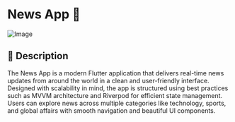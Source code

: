 # News App 📰

![Image](https://github.com/user-attachments/assets/94527bc9-5d7e-4fe7-affb-0d9acad18d30)

## 📄 Description

The News App is a modern Flutter application that delivers real-time news updates from around the world in a clean and user-friendly interface. Designed with scalability in mind, the app is structured using best practices such as MVVM architecture and Riverpod for efficient state management. Users can explore news across multiple categories like technology, sports, and global affairs with smooth navigation and beautiful UI components.
